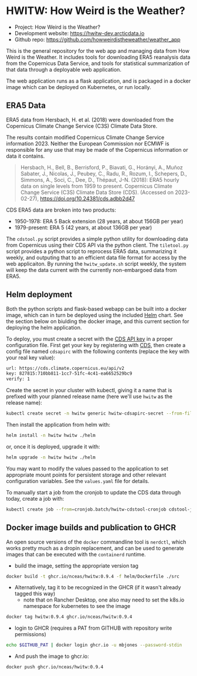 # HWITW: How Weird is the Weather?

- Project: How Weird is the Weather?
- Development website: https://hwitw-dev.arcticdata.io
- Github repo: https://github.com/howweirdistheweather/weather_app

This is the general repository for the web app and managing data from How Weird is the Weather.
It includes tools for downloading ERA5 reanalysis data from the Copernicus Data Service, and tools for
statistical summarization of that data through a deployable web application.

The web application runs as a flask application, and is packaged in a docker image which can
be deployed on Kubernetes, or run locally.

## ERA5 Data

ERA5 data from Hersbach, H. et al. (2018) were downloaded from the Copernicus Climate Change Service (C3S) Climate Data Store.

The results contain modified Copernicus Climate Change Service information 2023. Neither the European Commission nor ECMWF is responsible for any use that may be made of the Copernicus information or data it contains.

> Hersbach, H., Bell, B., Berrisford, P., Biavati, G., Horányi, A., Muñoz Sabater, J., Nicolas, J., Peubey, C., Radu, R., Rozum, I., Schepers, D., Simmons, A., Soci, C., Dee, D., Thépaut, J-N. (2018): ERA5 hourly data on single levels from 1959 to present. Copernicus Climate Change Service (C3S) Climate Data Store (CDS). (Accessed on 2023-02-27), <https://doi.org/10.24381/cds.adbb2d47>

CDS ERA5 data are broken into two products:

- 1950-1978: ERA 5 Back extension (28 years, at about 156GB per year)
- 1979-present: ERA 5 (42 years, at about 136GB per year)

The `cdstool.py` script provides a simple python utility for downloading data from Copernicus using their CDS API via the python client. The `tiletool.py` script provides a python script to reprocess ERA5 data, summarizing it weekly, and outputing that to an efficient data file format for access by the web applicaiton. By running the `hwitw_update.sh` script weekly, the system will keep the data current with the currently non-embargoed data from ERA5.

## Helm deployment

Both the python scripts and flask-based webapp can be built into a docker image, which can in turn be deployed using the included [Helm](https://helm.sh) chart. See the section below on biulding the docker image, and this current section for deploying the helm application.

To deploy, you must create a secret with the [CDS API key](https://cds.climate.copernicus.eu/api-how-to) in a proper configuration file. First get your key by registering with [CDS](https://cds.climate.copernicus.eu/api-how-to), then create a config file named `cdsapirc` with the following contents (replace the key with your real key value):

```sh
url: https://cds.climate.copernicus.eu/api/v2
key: 827815:710bb811-1cc7-51fc-4c41-ea6652529bc9
verify: 1
```

Create the secret in your cluster with kubectl, giving it a name that is prefixed with your planned release name (here we'll use `hwitw` as the release name):

```sh
kubectl create secret -n hwitw generic hwitw-cdsapirc-secret --from-file=cdsapirc
```

Then install the application from helm with:

```sh
helm install -n hwitw hwitw ./helm
```

or, once it is deployed, upgrade it with:

```sh
helm upgrade -n hwitw hwitw ./helm
```

You may want to modify the values passed to the application to set appropriate mount points for persistent storage and other relevant configuration variables. See the `values.yaml` file for details.

To manually start a job from the cronjob to update the CDS data through today, create a job with:

```sh
kubectl create job --from=cronjob.batch/hwitw-cdstool-cronjob cdstool-job
```

## Docker image builds and publication to GHCR

An open source versions of the `docker` commandline tool is `nerdctl`, which works pretty much as
a dropin replacement, and can be used to generate images that can be executed with the `containerd`
runtime.

- build the image, setting the appropriate version tag

```sh
docker build -t ghcr.io/nceas/hwitw:0.9.4 -f helm/Dockerfile ./src
```

- Alternatively, tag it to be recognized in the GHCR (if it wasn't already tagged this way)
  - note that on Rancher Desktop, one also may need to set the k8s.io namespace for kubernetes to see the image

```sh
docker tag hwitw:0.9.4 ghcr.io/nceas/hwitw:0.9.4
```

- login to GHCR (requires a PAT from GITHUB with repository write permissions)

```sh
echo $GITHUB_PAT | docker login ghcr.io -u mbjones --password-stdin
```

- And push the image to ghcr.io:

```sh
docker push ghcr.io/nceas/hwitw:0.9.4
```
